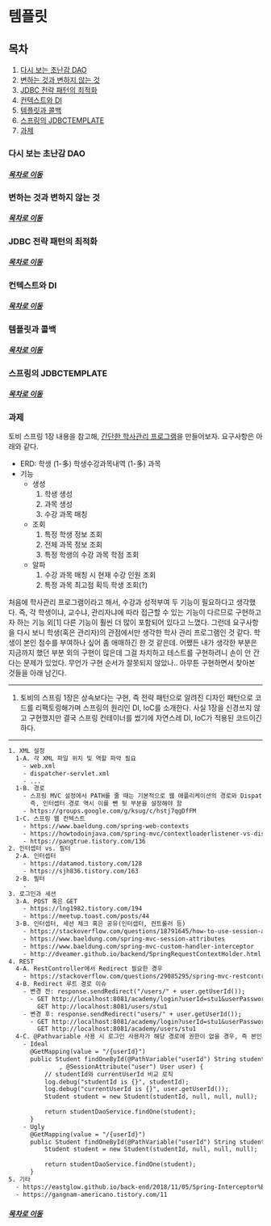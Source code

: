 템플릿
=====
## 목차
1. [다시 보는 초난감 DAO](#다시-보는-초난감-DAO)
2. [변하는 것과 변하지 않는 것](#변하는-것과-변하지-않는-것)
3. [JDBC 전략 패턴의 최적화](#JDBC-전략-패턴의-최적화)
4. [컨텍스트와 DI](#컨텍스트와-DI)
5. [템플릿과 콜백](#템플릿과-콜백)
6. [스프링의 JDBCTEMPLATE](#스프링의-JDBCTEMPLATE)
7. [과제](#과제)

### 다시 보는 초난감 DAO



##### [목차로 이동](#목차)

### 변하는 것과 변하지 않는 것



##### [목차로 이동](#목차)

### JDBC 전략 패턴의 최적화



##### [목차로 이동](#목차)

### 컨텍스트와 DI



##### [목차로 이동](#목차)

### 템플릿과 콜백



##### [목차로 이동](#목차)

### 스프링의 JDBCTEMPLATE



##### [목차로 이동](#목차)

### 과제
토비 스프링 1장 내용을 참고해, [간단한 학사관리 프로그램](https://www.notion.so/1-facd22e7b04140ab81dcfc8405428fe3)을 만들어보자. 요구사항은 아래와 같다.

* ERD: 학생 (1-多) 학생수강과목내역 (1-多) 과목
* 기능
	* 생성
		1. 학생 생성
		2. 과목 생성
		3. 수강 과목 매칭
	* 조회
		1. 특정 학생 정보 조회
		2. 전체 과목 정보 조회
		3. 특정 학생의 수강 과목 학점 조회
	* 알파
		1. 수강 과목 매칭 시 현재 수강 인원 조회
		2. 특정 과목 최고점 획득 학생 조회(?)

처음에 학사관리 프로그램이라고 해서, 수강과 성적부여 두 기능이 필요하다고 생각했다. 즉, 각 학생이냐, 교수냐, 관리자냐에 따라 접근할 수 있는 기능이 다르므로 구현하고자 하는 기능 외[1] 다른 기능이 훨씬 더 많이 포함되어 있다고 느꼈다. 그런데 요구사항을 다시 보니 학생(혹은 관리자)의 관점에서만 생각한 학사 관리 프로그램인 것 같다. 학생이 본인 점수를 부여하나 싶어 좀 애매하긴 한 것 같은데. 어쨌든 내가 생각한 부분은 지금까지 했던 부분 외의 구현이 많은데 그걸 차치하고 테스트를 구현하려니 손이 안 간다는 문제가 있었다. 무언가 구현 순서가 잘못되지 않았나.. 아무튼 구현하면서 찾아본 것들을 아래 남긴다.

- - -
1. 토비의 스프링 1장은 상속보다는 구현, 즉 전략 패턴으로 알려진 디자인 패턴으로 코드를 리팩토링해가며 스프링의 원리인 DI, IoC를 소개한다. 사실 1장을 신경쓰지 않고 구현했지만 결국 스프링 컨테이너를 썼기에 자연스레 DI, IoC가 적용된 코드이긴 하다.

- - -
```txt
1. XML 설정
  1-A. 각 XML 파일 위치 및 역할 파악 필요
    - web.xml
    - dispatcher-servlet.xml
    - ...
  1-B. 경로
    - 스프링 MVC 설정에서 PATH를 줄 때는 기본적으로 웹 애플리케이션의 경로와 DispatcherServlet의 매핑 경로를 빼야 함
      즉, 인터셉터 경로 역시 이를 뺀 뒷 부분을 설정해야 함
    - https://groups.google.com/g/ksug/c/hstj7qgDfFM
  1-C. 스프링 웹 컨텍스트
    - https://www.baeldung.com/spring-web-contexts
    - https://howtodoinjava.com/spring-mvc/contextloaderlistener-vs-dispatcherservlet/
    - https://pangtrue.tistory.com/136
2. 인터셉터 vs. 필터
  2-A. 인터셉터
    - https://datamod.tistory.com/128
    - https://sjh836.tistory.com/163
  2-B. 필터
    -
3. 로그인과 세션
  3-A. POST 혹은 GET
    - https://lng1982.tistory.com/194
    - https://meetup.toast.com/posts/44
  3-B. 인터셉터, 세션 체크 혹은 공유(인터셉터, 컨트롤러 등)
    - https://stackoverflow.com/questions/18791645/how-to-use-session-attributes-in-spring-mvc
    - https://www.baeldung.com/spring-mvc-session-attributes
    - https://www.baeldung.com/spring-mvc-custom-handler-interceptor
    - http://dveamer.github.io/backend/SpringRequestContextHolder.html
4. REST
  4-A. RestController에서 Redirect 필요한 경우
    - https://stackoverflow.com/questions/29085295/spring-mvc-restcontroller-and-redirect
  4-B. Redirect 루트 경로 이슈
    - 변경 전: response.sendRedirect("/users/" + user.getUserId());
      - GET http://localhost:8081/academy/login?userId=stu1&userPassword=stu1 302
        GET http://localhost:8081/users/stu1                                  404
    - 변경 후: response.sendRedirect("users/" + user.getUserId());
      - GET http://localhost:8081/academy/login?userId=stu1&userPassword=stu1 302
        GET http://localhost:8081/academy/users/stu1                          200
  4-C. @Pathvariable 사용 시 로그인 사용자가 해당 경로에 권한이 없을 경우, 즉 본인 조회만 가능한 경우
    - Ideal
      @GetMapping(value = "/{userId}")
      public Student findOneById(@PathVariable("userId") String studentId
              , @SessionAttribute("user") User user) {
          // studentId와 currentUserId 비교 로직
          log.debug("studentId is {}", studentId);
          log.debug("currentUserId is {}", user.getUserId());
          Student student = new Student(studentId, null, null, null);
		
          return studentDaoService.findOne(student);
      }
    - Ugly
      @GetMapping(value = "/{userId}")
      public Student findOneById(@PathVariable("userId") String studentId) {
          Student student = new Student(studentId, null, null, null);
		
          return studentDaoService.findOne(student);
      }
5. 기타
  - https://eastglow.github.io/back-end/2018/11/05/Spring-Interceptor%EB%A5%BC-%EC%9D%B4%EC%9A%A9%ED%95%98%EC%97%AC-%EC%84%B8%EC%85%98-%EB%B0%8F-%EA%B6%8C%ED%95%9C-%EC%B2%B4%ED%81%AC-%ED%95%98%EA%B8%B0.html
  - https://gangnam-americano.tistory.com/11
```

##### [목차로 이동](#목차)